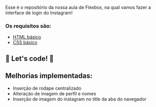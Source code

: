 Esse é o repositório da nossa aula de Flexbox, na qual vamos fazer a interface de login do Instagram! 

### Os requisitos são:

* [HTML básico](https://www.w3schools.com/html/)
* [CSS básico](https://developer.mozilla.org/pt-BR/docs/Web/CSS)

## 🚀 Let's code! 🚀

## Melhorias implementadas:

* Inserção de rodape centralizado
* Alteração de imagem de perfil e nomes
* Inserção de imagem do instagram no title da aba do navegador